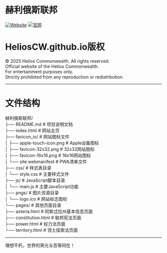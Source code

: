 # 赫利俄斯联邦
[![Website](https://img.shields.io/badge/Website-Helios%20Commonweald-blue)](https://helioscw.github.io)
[![官网](https://img.shields.io/badge/%E5%AE%98%E7%BD%91-%E8%B5%AB%E5%88%A9%E4%BF%84%E6%96%AF%E8%81%94%E9%82%A6-blue)](https://helioscw.github.io)

# HeliosCW.github.io版权
© 2025 Helios Commonwealth. All rights reserved. <br>
Official website of the Helios Commonwealth. <br>
For entertainment purposes only. <br>
Strictly prohibited from any reproduction or redistribution. <br>

----
# 文件结构
赫利俄斯联邦/<br>
├── README.md                    # 项目说明文档<br>
├── index.html                   # 网站主页<br>
├── favicon_io/                  # 网站图标文件<br>
│   ├── apple-touch-icon.png     # Apple设备图标<br>
│   ├── favicon-32x32.png        # 32x32网站图标<br>
│   ├── favicon-16x16.png        # 16x16网站图标<br>
│   └── site.webmanifest         # PWA清单文件<br>
├── css/                         # 样式表目录<br>
│   └── style.css                # 主要样式文件<br>
├── js/                          # JavaScript脚本目录<br>
│   └── main.js                  # 主要JavaScript功能<br>
├── pngs/                        # 图片资源目录<br>
│   └── logo.ico                 # 网站标志图标<br>
└── pages/                       # 其他页面目录<br>
    ├── asteria.html             # 阿斯忒拉州基本信息页面<br>
    ├── constitution.html        # 联邦宪法页面<br>
    ├── power.html               # 权力法页面<br>
    └── territory.html           # 领土探索法页面<br>

----
理想不朽，世界的荣光与吾等同在！
